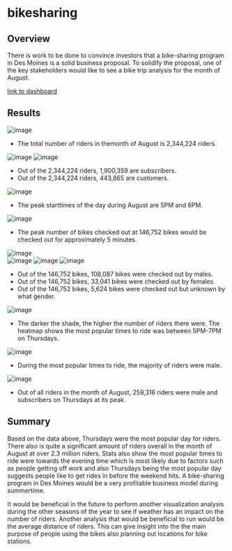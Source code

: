 # bikesharing

## Overview
There is work to be done to convince investors that a bike-sharing program in Des Moines is a solid business proposal. To solidify the proposal, one of the key stakeholders would like to see a bike trip analysis for the month of August.

[link to dashboard](https://public.tableau.com/shared/45X7JPXBC?:display_count=n&:origin=viz_share_link "Link to Dashboard")

## Results

![image](https://user-images.githubusercontent.com/86776606/200422922-4b87afdc-e605-4758-af2a-041276917d61.png)  
- The total number of riders in themonth of August is 2,344,224 riders.  

![image](https://user-images.githubusercontent.com/86776606/200423261-7505fab0-9a1a-492b-a364-24af1cd96e40.png)
![image](https://user-images.githubusercontent.com/86776606/200423305-f1c75fff-c39d-463a-bfd6-8b6478d93bb6.png)  
- Out of the 2,344,224 riders, 1,900,359 are subscribers.
- Out of the 2,344,224 riders, 443,865 are customers.  

![image](https://user-images.githubusercontent.com/86776606/200423638-a55e9453-a4ff-46cb-a2a9-e4aadce3827f.png)  
- The peak starttimes of the day during August are 5PM and 6PM.  

![image](https://user-images.githubusercontent.com/86776606/200424741-12e6318b-411d-480f-8438-c7d097e81bb7.png)  
- The peak number of bikes checked out at 146,752 bikes would be checked out for approximately 5 minutes.  

![image](https://user-images.githubusercontent.com/86776606/200425536-f980c5de-657f-4ffa-b9ce-7d7abb9051b2.png)  
![image](https://user-images.githubusercontent.com/86776606/200425619-47e67cd5-a0a2-463e-a507-8c7d78c594bd.png)
![image](https://user-images.githubusercontent.com/86776606/200425708-9d358749-7c3c-49fa-8feb-a1455d6acfce.png)
![image](https://user-images.githubusercontent.com/86776606/200425773-04ea3a78-98a0-4a3d-aef7-5916d7ea2434.png)  
- Out of the 146,752 bikes, 108,087 bikes were checked out by males.
- Out of the 146,752 bikes, 33,041 bikes were checked out by females.
- Out of the 146,752 bikes, 5,624 bikes were checked out but unknown by what gender.  

![image](https://user-images.githubusercontent.com/86776606/200426529-30c1b3bf-1d52-40e8-9ab1-4a2f29f840b3.png)  
- The darker the shade, the higher the number of riders there were. The heatmap shows the most popular times to ride was between 5PM-7PM on Thursdays.  

![image](https://user-images.githubusercontent.com/86776606/200427060-998b915c-54a7-4001-ada2-9d0aa86b0cc4.png)  
- During the most popular times to ride, the majority of riders were male.  

![image](https://user-images.githubusercontent.com/86776606/200427348-f7c57a34-bfce-4e60-88a4-54a470ae28ed.png)  
- Out of all riders in the month of August, 259,316 riders were male and subscribers on Thursdays at its peak.  

## Summary
Based on the data above, Thursdays were the most popular day for riders. There also is quite a significant amount of riders overall in the month of August at over 2.3 million riders. Stats also show the most popular times to ride were towards the evening time which is most likely due to factors such as people getting off work and also Thursdays being the most popular day suggests people like to get rides in before the weekend hits. A bike-sharing program in Des Moines would be a very profitable business model during summertime.

It would be beneficial in the future to perform another visualization analysis during the other seasons of the year to see if weather has an impact on the number of riders. Another analysis that would be beneficial to run would be the average distance of riders. This can give insight into the the main purpose of people using the bikes also planning out locations for bike stations.
